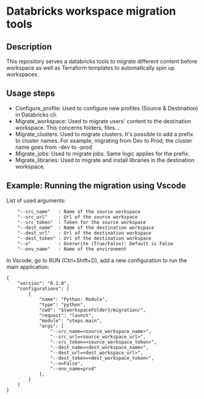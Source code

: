 # Databricks workspace migration tools

## Description

This repository serves a databricks tools to migrate different content before workspace as well as Terraform templates to automatically spin up workspaces.  

## Usage steps

- Configure_profile: Used to configure new profiles (Source & Destination) in Databricks cli.
- Migrate_workspace: Used to migrate users' content to the destination workspace. This concerns folders, files...
- Migrate_clusters: Used to migrate clusters. It's possible to add a prefix to cluster names. For example, migrating from Dev to Prod, the cluster name goes from <name>-dev to <name>-prod
- Migrate_jobs: Used to migrate jobs. Same logic applies for the prefix.
- Migrate_libraries: Used to migrate and install libraries in the destination workspace.

## Example: Running the migration using Vscode

List of used arguments:
```
    "--src_name"   : Name of the source workspace
    "--src_url"    : Url of the source workspace
    "--src_token"  : Token for the source workspace
    "--dest_name"  : Name of the destination workspace
    "--dest_url"   : Url of the destination workspace
    "--dest_token" : Url of the destination workspace
    "--o"          : Overwrite (True/False): Default is False
    "--env_name"   : Name of the environment
```

In Vscode, go to RUN (Ctrl+Shift+D), add a new configuration to run the main application:

```
{
    "version": "0.2.0",
    "configurations": [
        {
            "name": "Python: Module",
            "type": "python",
            "cwd": "${workspaceFolder}/migration/",
            "request": "launch",
            "module": "steps.main",
            "args": [
                "--src_name=<source_workspace_name>",
                "--src_url=<source_workspace_url>",
                "--src_token=<source_workspace_token>",
                "--dest_name=<dest_workspace_name>",
                "--dest_url=<dest_workspace_url>",
                "--dest_token=<dest_workspace_token>",
                "--o=False",
                "--env_name=prod"
            ],
        }
    ]
}

```

